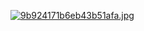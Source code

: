 [![9b924171b6eb43b51afa.jpg](https://dl.dropboxusercontent.com/s/v7fg1rdnt4dj13m/9b924171b6eb43b51afa.jpg?dl=0)](https://dl.dropboxusercontent.com/s/v7fg1rdnt4dj13m/9b924171b6eb43b51afa.jpg?dl=0)

